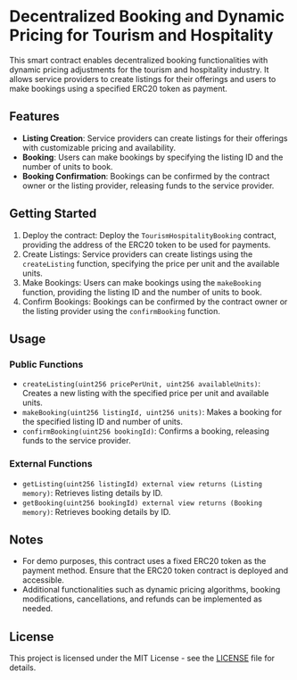 # Decentralized Booking and Dynamic Pricing for Tourism and Hospitality

This smart contract enables decentralized booking functionalities with dynamic pricing adjustments for the tourism and hospitality industry. It allows service providers to create listings for their offerings and users to make bookings using a specified ERC20 token as payment.

## Features

- **Listing Creation**: Service providers can create listings for their offerings with customizable pricing and availability.
- **Booking**: Users can make bookings by specifying the listing ID and the number of units to book.
- **Booking Confirmation**: Bookings can be confirmed by the contract owner or the listing provider, releasing funds to the service provider.

## Getting Started

1. Deploy the contract: Deploy the `TourismHospitalityBooking` contract, providing the address of the ERC20 token to be used for payments.
2. Create Listings: Service providers can create listings using the `createListing` function, specifying the price per unit and the available units.
3. Make Bookings: Users can make bookings using the `makeBooking` function, providing the listing ID and the number of units to book.
4. Confirm Bookings: Bookings can be confirmed by the contract owner or the listing provider using the `confirmBooking` function.

## Usage

### Public Functions

- `createListing(uint256 pricePerUnit, uint256 availableUnits)`: Creates a new listing with the specified price per unit and available units.
- `makeBooking(uint256 listingId, uint256 units)`: Makes a booking for the specified listing ID and number of units.
- `confirmBooking(uint256 bookingId)`: Confirms a booking, releasing funds to the service provider.

### External Functions

- `getListing(uint256 listingId) external view returns (Listing memory)`: Retrieves listing details by ID.
- `getBooking(uint256 bookingId) external view returns (Booking memory)`: Retrieves booking details by ID.

## Notes

- For demo purposes, this contract uses a fixed ERC20 token as the payment method. Ensure that the ERC20 token contract is deployed and accessible.
- Additional functionalities such as dynamic pricing algorithms, booking modifications, cancellations, and refunds can be implemented as needed.

## License

This project is licensed under the MIT License - see the [LICENSE](LICENSE) file for details.
